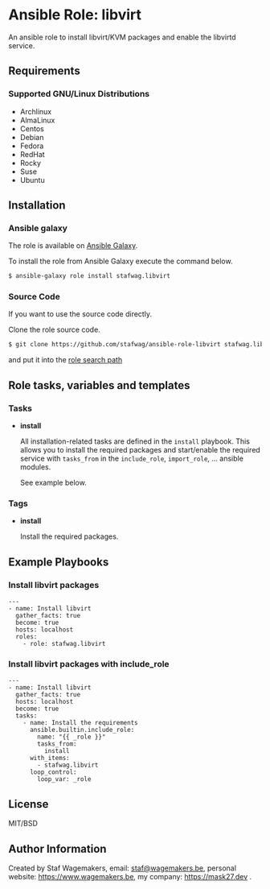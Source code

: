 # Ansible Role: libvirt

An ansible role to install libvirt/KVM packages and enable the libvirtd
service.

## Requirements

### Supported GNU/Linux Distributions

* Archlinux
* AlmaLinux
* Centos
* Debian
* Fedora
* RedHat
* Rocky
* Suse
* Ubuntu

## Installation

### Ansible galaxy

The role is available on [Ansible Galaxy](https://galaxy.ansible.com/ui/standalone/roles/stafwag/libvirt/).

To install the role from Ansible Galaxy execute the command below.

```bash
$ ansible-galaxy role install stafwag.libvirt
```

### Source Code

If you want to use the source code directly.

Clone the role source code.

```bash
$ git clone https://github.com/stafwag/ansible-role-libvirt stafwag.libvirt
```

and put it into the [role search path](https://docs.ansible.com/ansible/2.4/playbooks_reuse_roles.html#role-search-path)

## Role tasks, variables and templates

### Tasks

* **install**

    All installation-related tasks are defined in the ```install``` playbook. This allows you to install the
    required packages and start/enable the required service with ```tasks_from``` in the ```include_role```,
    ```import_role```, … ansible modules.

    See example below.

### Tags

* **install**

  Install the required packages.


## Example Playbooks

### Install libvirt packages
 
```
---
- name: Install libvirt
  gather_facts: true
  become: true
  hosts: localhost
  roles:
    - role: stafwag.libvirt
```

### Install libvirt packages with include_role

```
---
- name: Install libvirt
  gather_facts: true
  hosts: localhost
  become: true
  tasks:
    - name: Install the requirements
      ansible.builtin.include_role:
        name: "{{ _role }}"
        tasks_from:
          install
      with_items:
        - stafwag.libvirt
      loop_control:
        loop_var: _role
```

## License

MIT/BSD

## Author Information

Created by Staf Wagemakers, email: staf@wagemakers.be, personal website: https://www.wagemakers.be, my company: https://mask27.dev .
